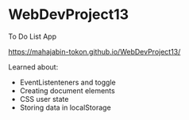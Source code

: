 # WebDevProject13
To Do List App

https://mahajabin-tokon.github.io/WebDevProject13/

Learned about:
- EventListenteners and toggle
- Creating document elements
- CSS user state
- Storing data in localStorage
